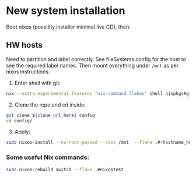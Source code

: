 # New system installation
Boot nixos (possibly installer minimal live CD), then:

## HW hosts
Need to partition and label correctly. See fileSystems config for the host to see the required label names. Then mount everything under `/mnt` as per nixos instructions.

1. Enter shell with git:

```bash
nix --extra-experimental-features "nix-command flakes" shell nixpkgs#git
```

2. Clone the repo and cd inside:

```bash
git clone ${clone_url_here} config
cd config/
```

3. Apply:

```bash
sudo nixos-install --no-root-passwd --root /mnt  --flake .#<hostname_here>
```

### Some useful Nix commands:

```bash
sudo nixos-rebuild switch --flake .#nixostest
```